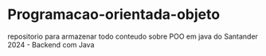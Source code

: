 # Programacao-orientada-objeto
repositorio para armazenar todo conteudo sobre POO em java do Santander 2024 - Backend com Java 
